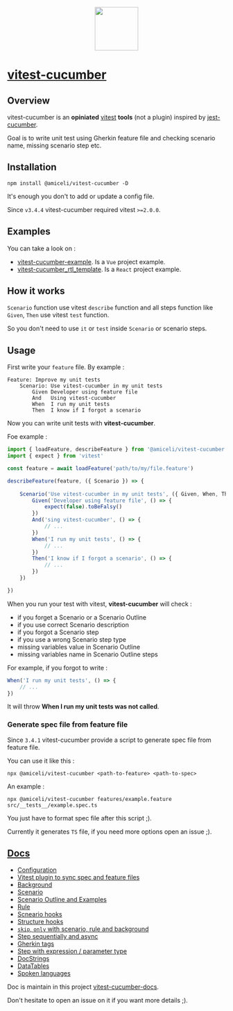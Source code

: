<p align="center">
<img src="https://vitest-cucumber.miceli.click/_astro/logo.xz4thweI_1tCcsa.webp" width="100" />
</p>

# [vitest-cucumber](https://vitest-cucumber.miceli.click/)

## Overview

vitest-cucumber is an **opiniated** [vitest](https://vitest.dev/) **tools** (not a plugin) inspired by [jest-cucumber](https://github.com/bencompton/jest-cucumber).

Goal is to write unit test using Gherkin feature file and checking scenario name, missing scenario step etc.

## Installation

    npm install @amiceli/vitest-cucumber -D

It's enough you don't to add or update a config file.

Since `v3.4.4` vitest-cucumber required vitest `>=2.0.0`.

## Examples

You can take a look on :

- [vitest-cucumber-example](https://github.com/amiceli/vitest-cucumber-example). Is a `Vue` project example.
- [vitest-cucumber_rtl_template](https://github.com/Agriculture-Intelligence/vitest-cucumber_rtl_template). Is a `React` project example.

## How it works

`Scenario` function use vitest `describe` function and all steps function like `Given`, `Then`
use vitest `test` function.

So you don't need to use `it` or `test` inside `Scenario` or scenario steps.

## Usage

First write your `feature` file. By example : 

~~~feature
Feature: Improve my unit tests
    Scenario: Use vitest-cucumber in my unit tests
        Given Developer using feature file
        And   Using vitest-cucumber
        When  I run my unit tests
        Then  I know if I forgot a scenario
~~~

Now you can write unit tests with **vitest-cucumber**.

Foe example : 

~~~typescript
import { loadFeature, describeFeature } from '@amiceli/vitest-cucumber'
import { expect } from 'vitest'

const feature = await loadFeature('path/to/my/file.feature')

describeFeature(feature, ({ Scenario }) => {
            
    Scenario('Use vitest-cucumber in my unit tests', ({ Given, When, Then, And }) => {
        Given('Developer using feature file', () => {
            expect(false).toBeFalsy()
        })
        And('sing vitest-cucumber', () => {
            // ...
        })
        When('I run my unit tests', () => {
            // ...
        })
        Then('I know if I forgot a scenario', () => {
            // ...
        })
    })

})
~~~

When you run your test with vitest, **vitest-cucumber** will check : 

- if you forget a Scenario or a Scenario Outline
- if you use correct Scenario description
- if you forgot a Scenario step
- if you use a wrong Scenario step type
- missing variables value in Scenario Outline
- missing variables name in Scenario Outline steps

For example, if you forgot to write : 

~~~typescript
When('I run my unit tests', () => {
    // ...
})
~~~

It will throw **When I run my unit tests was not called**.

### Generate spec file from feature file

Since `3.4.1` vitest-cucumber provide a script to generate spec file from feature file.

You can use it like this : 

    npx @amiceli/vitest-cucumber <path-to-feature> <path-to-spec>

An example : 

    npx @amiceli/vitest-cucumber features/example.feature src/__tests__/example.spec.ts

You just have to format spec file after this script ;).

Currently it generates `TS` file, if you need more options open an issue ;).

## [Docs](https://vitest-cucumber.miceli.click/)

- [Configuration](https://vitest-cucumber.miceli.click/configuration)
- [Vitest plugin to sync spec and feature files](https://vitest-cucumber.miceli.click/plugin)
- [Background](https://vitest-cucumber.miceli.click/features/background)
- [Scenario](https://vitest-cucumber.miceli.click/features/scenario)
- [Scenario Outline and Examples](https://vitest-cucumber.miceli.click/features/scenario-outline)
- [Rule](https://vitest-cucumber.miceli.click/features/rule)
- [Scneario hooks](https://vitest-cucumber.miceli.click/features/hooks)
- [Structure hooks](https://vitest-cucumber.miceli.click/features/structure-context)
- [`skip`, `only` with scenario, rule and background](https://vitest-cucumber.miceli.click/features/skip-only)
- [Step sequentially and async](https://vitest-cucumber.miceli.click/features/sequentially-and-async)
- [Gherkin tags](https://vitest-cucumber.miceli.click/features/gherkin-tags)
- [Step with expression / parameter type](https://vitest-cucumber.miceli.click/features/step-expression)
- [DocStrings](https://vitest-cucumber.miceli.click/features/doc-strings)
- [DataTables](https://vitest-cucumber.miceli.click/features/data-tables)
- [Spoken languages](https://vitest-cucumber.miceli.click/features/spoken-languages)

Doc is maintain in this project [vitest-cucumber-docs](https://github.com/amiceli/vitest-cucumber-docs).

Don't hesitate to open an issue on it if you want more details ;).
